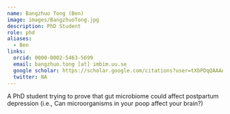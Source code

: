 ```yaml
---
name: Bangzhuo Tong (Ben)
image: images/BangzhuoTong.jpg
description: PhD Student
role: phd
aliases:
  - Ben
links:
  orcid: 0000-0002-5463-5699
  email: bangzhuo.tong [at] imbim.uu.se
  google scholar: https://scholar.google.com/citations?user=tXbPDqQAAAAJ&hl=en
  twitter: NA
---
```

A PhD student trying to prove that gut microbiome could affect postpartum depression (i.e., Can microorganisms in your poop affect your brain?)